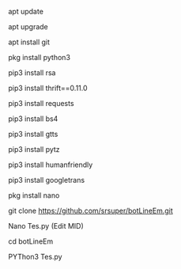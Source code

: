 apt update

apt upgrade

apt install git

pkg install python3

pip3 install rsa

pip3 install thrift==0.11.0

pip3 install requests

pip3 install bs4

pip3 install gtts

pip3 install pytz

pip3 install humanfriendly

pip3 install googletrans

pkg install nano

git clone https://github.com/srsuper/botLineEm.git

Nano Tes.py    (Edit MID)

cd botLineEm

PYThon3 Tes.py
